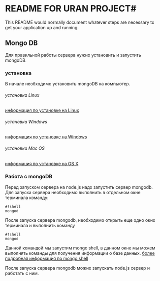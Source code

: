 # README FOR URAN PROJECT#

This README would normally document whatever steps are necessary to get your application up and running.

## Mongo DB ##
Для правильной работы сервера нужно установить и запустить mongoDB.

### установка ###
В начале необходимо установить mongoDB на компьютер.

###### установка Linux ######
[информация по установке на Linux](https://docs.mongodb.org/manual/administration/install-on-linux/)
###### установка Windows ######
[информация по установке на Windows](https://docs.mongodb.org/manual/tutorial/install-mongodb-on-windows/)
###### установка Mac OS ######
[информация по установке на OS X](https://docs.mongodb.org/manual/tutorial/install-mongodb-on-os-x/)

### Работа с mongoDB ###
Перед запуском сервера на node.js надо запустить сервер mongodb.
Для запуска сервера необходимо выполнить в отдельном окне терминала команду:

```
#!shell
mongod
```

После запуска сервера mongodb, необходимо открыть еще одно окно терминала и выполнить команду

```
#!shell
mongod
```

Данной командой мы запустим mongo shell, в данном окне мы можем выполнять команды для получения информации о базе данных.
[более подробная информация по mongo shell](https://docs.mongodb.org/manual/reference/mongo-shell/)

После запуска сервера mongodb можно запускать node.js сервер и работать с ним.